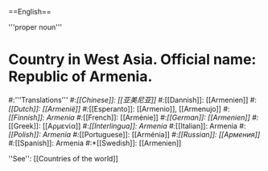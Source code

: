 ==English==

'''proper noun'''

# Country in West Asia. Official name: Republic of Armenia.
#:'''Translations'''
#:*[[Chinese]]: [[亚美尼亚]]
#:*[[Dannish]]: [[Armenien]]
#:*[[Dutch]]: [[Armenië]]
#:*[[Esperanto]]: [[Armenio]], [[Armenujo]]
#:*[[Finnish]]: Armenia
#:*[[French]]: [[Arménie]]
#:*[[German]]: [[Armenien]]
#:*[[Greek]]: [[Αρμενία]]
#:*[[Interlingua]]: Armenia
#:*[[Italian]]: Armenia
#:*[[Polish]]: Armenia
#:*[[Portuguese]]: [[Arménia]]
#:*[[Russian]]: [[Армения]]
#:*[[Spanish]]: Armenia
#:*[[Swedish]]: [[Armenien]]

''See'': [[Countries of the world]]